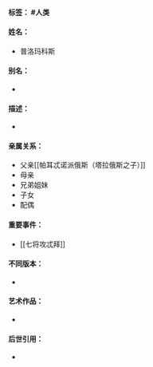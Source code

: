 #### 标签： #人类
#### 姓名：
- 普洛玛科斯
#### 别名：
- 
#### 描述：
- 
#### 亲属关系：
- 父亲[[帕耳忒诺派俄斯（塔拉俄斯之子）]]
- 母亲
- 兄弟姐妹
- 子女
- 配偶
#### 重要事件：
- [[七将攻忒拜]]
#### 不同版本：
- 
#### 艺术作品：
- 
#### 后世引用：
- 